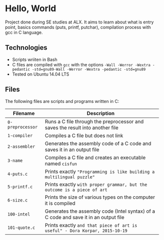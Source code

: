 # Hello, World
Project done during SE studies at ALX. It aims to learn about what is entry point, basics commands (puts, printf, putchar), compilation process with gcc in C language.

## Technologies
* Scripts wriiten in Bash
* C files are compiled with `gcc` with the options `-Wall -Werror -Wextra -pedantic -std=gnu89-Wall -Werror -Wextra -pedantic -std=gnu89`
* Tested on Ubuntu 14.04 LTS

## Files
The following files are scripts and programs written in C:

| Filename | Description |
| -------- | ----------- |
| `0-preprocessor` | Runs a C file through the preprocessor and saves the result into another file |
| `1-compiler` | Compiles a C file but does not link |
| `2-assembler` | Generates the assembly code of a C code and saves it in an output file |
| `3-name` | Compiles a C file and creates an executable named `cisfun` |
| `4-puts.c` | Prints exactly `"Programming is like building a multilingual puzzle"` |
| `5-printf.c` | Prints exactly `with proper grammar, but the outcome is a piece of art` |
| `6-size.c` | Prints the size of various types on the computer it is compiled |
| `100-intel` | Generates the assembly code (Intel syntax) of a C code and save it in an output file |
| `101-quote.c` | Prints exactly `and that piece of art is useful" - Dora Korpar, 2015-10-19` |

